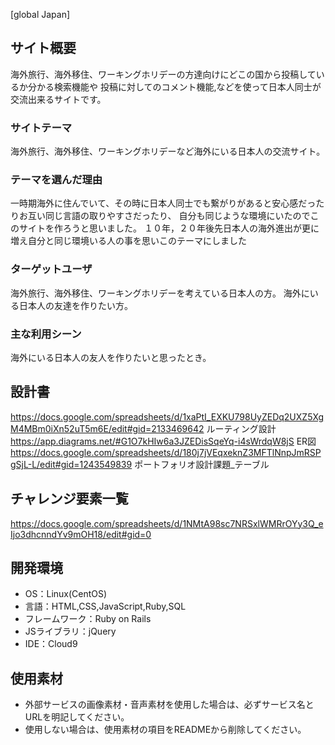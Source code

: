 [global Japan]
## サイト概要
海外旅行、海外移住、ワーキングホリデーの方達向けにどこの国から投稿しているか分かる検索機能や
投稿に対してのコメント機能,などを使って日本人同士が交流出来るサイトです。

### サイトテーマ
海外旅行、海外移住、ワーキングホリデーなど海外にいる日本人の交流サイト。

### テーマを選んだ理由
一時期海外に住んでいて、その時に日本人同士でも繋がりがあると安心感だったりお互い同じ言語の取りやすさだったり、
自分も同じような環境にいたのでこのサイトを作ろうと思いました。
１０年，２０年後先日本人の海外進出が更に増え自分と同じ環境いる人の事を思いこのテーマにしました

### ターゲットユーザ
海外旅行、海外移住、ワーキングホリデーを考えている日本人の方。
海外にいる日本人の友達を作りたい方。

### 主な利用シーン
海外にいる日本人の友人を作りたいと思ったとき。

## 設計書
https://docs.google.com/spreadsheets/d/1xaPtI_EXKU798UyZEDq2UXZ5XgM4MBm0iXn52uT5m6E/edit#gid=2133469642 ルーティング設計
https://app.diagrams.net/#G1O7kHIw6a3JZEDisSqeYq-i4sWrdqW8jS ER図
https://docs.google.com/spreadsheets/d/180j7jVEqxeknZ3MFTlNnpJmRSPgSjL-L/edit#gid=1243549839 ポートフォリオ設計課題_テーブル

## チャレンジ要素一覧
https://docs.google.com/spreadsheets/d/1NMtA98sc7NRSxlWMRrOYy3Q_eIjo3dhcnndYv9mOH18/edit#gid=0

## 開発環境
- OS：Linux(CentOS)
- 言語：HTML,CSS,JavaScript,Ruby,SQL
- フレームワーク：Ruby on Rails
- JSライブラリ：jQuery
- IDE：Cloud9

## 使用素材
- 外部サービスの画像素材・音声素材を使用した場合は、必ずサービス名とURLを明記してください。
- 使用しない場合は、使用素材の項目をREADMEから削除してください。